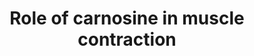 ---
annotations:
- type: Pathway Ontology
  value: histidine degradation pathway
- type: Cell Type Ontology
  value: muscle cell
authors:
- DeSl
- Egonw
- Khanspers
- AlexanderPico
- Eweitz
- Finterly
description: Carnosine is known to be an antioxidant, a metal chelator, a Ca(2+) and
  enzyme regulator. It also functions as an inhibitor of protein glycosylation and
  protein-protein cross-linking. Carnosine has also been linked to overcoming muscle
  fatigue, and can only be transported into a working muscle cell. This pathway shows
  the main metabolites of carnosine and their relationship  with each other.
last-edited: 2021-06-23
organisms:
- Homo sapiens
redirect_from:
- /index.php/Pathway:WP4486
- /instance/WP4486
schema-jsonld:
- '@context': https://schema.org/
  '@id': https://wikipathways.github.io/pathways/WP4486.html
  '@type': Dataset
  creator:
    '@type': Organization
    name: WikiPathways
  description: Carnosine is known to be an antioxidant, a metal chelator, a Ca(2+)
    and enzyme regulator. It also functions as an inhibitor of protein glycosylation
    and protein-protein cross-linking. Carnosine has also been linked to overcoming
    muscle fatigue, and can only be transported into a working muscle cell. This pathway
    shows the main metabolites of carnosine and their relationship  with each other.
  keywords:
  - 'carnosine '
  - beta-alanine
  - Histidine
  - Carnosinase
  - Acetylcarnosine
  - Ophidine
  - Anserine
  - tissues"
  - carnosinase
  - and blood plasma "
  - histamine
  - Carnosine
  - Homocarnosine
  - AcetylAnserine
  - Homoanserine
  - of skeletal musculature) and is especially abundant in the kidney, liver
  - synthetase
  - Carcinine
  - gamma-aminobutyric acid
  license: CC0
  name: Role of carnosine in muscle contraction
seo: CreativeWork
title: Role of carnosine in muscle contraction
wpid: WP4486
---